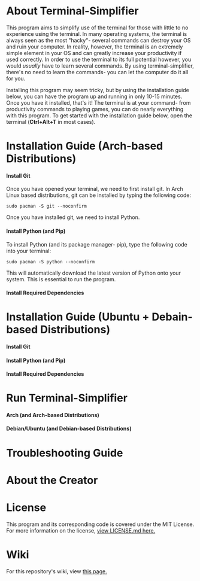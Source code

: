 # About Terminal-Simplifier
This program aims to simplify use of the terminal for those with little to no experience using the terminal. In many operating systems, the terminal is always seen as the most "hacky"- several commands can destroy your OS and ruin your computer. In reality, however, the terminal is an extremely simple element in your OS and can greatly increase your productivity if used correctly. In order to use the terminal to its full potential however, you would _usually_ have to learn several commands. By using terminal-simplifier, there's no need to learn the commands- you can let the computer do it all for you. 

Installing this program may seem tricky, but by using the installation guide below, you can have the program up and running in only 10-15 minutes. Once you have it installed, that's it! The terminal is at your command- from productivity commands to playing games, you can do nearly everything with this program. To get started with the installation guide below, open the terminal (**Ctrl+Alt+T** in most cases).

# Installation Guide (Arch-based Distributions)

#### Install Git
Once you have opened your terminal, we need to first install git. In Arch Linux based distributions, git can be installed by typing the following code:
```
sudo pacman -S git --noconfirm
```

Once you have installed git, we need to install Python.
#### Install Python (and Pip)
To install Python (and its package manager- pip), type the following code into your terminal:
```
sudo pacman -S python --noconfirm
```
This will automatically download the latest version of Python onto your system. This is essential to run the program.

#### Install Required Dependencies

# Installation Guide (Ubuntu + Debain-based Distributions)

#### Install Git

#### Install Python (and Pip)

#### Install Required Dependencies

# Run Terminal-Simplifier

#### Arch (and Arch-based Distributions)

#### Debian/Ubuntu (and Debian-based Distributions)

# Troubleshooting Guide

# About the Creator

# License
This program and its corresponding code is covered under the MIT License. For more information on the license, [view LICENSE.md here.](https://github.com/sanchit-sehgal/terminal-simplifier/blob/main/LICENSE)

# Wiki
For this repository's wiki, view [this page.](https://github.com/sanchit-sehgal/terminal-simplifier/wiki/Introduction)
